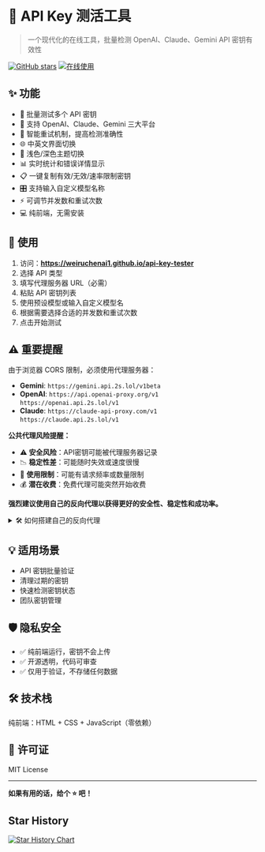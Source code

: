 # 🔑 API Key 测活工具
> 一个现代化的在线工具，批量检测 OpenAI、Claude、Gemini API 密钥有效性

[![GitHub stars](https://img.shields.io/github/stars/weiruchenai1/api-key-tester?style=flat&color=yellow)](https://github.com/weiruchenai1/api-key-tester)
[![在线使用](https://img.shields.io/badge/在线使用-GitHub%20Pages-blue)](https://weiruchenai1.github.io/api-key-tester)

## ✨ 功能

- 🚀 批量测试多个 API 密钥
- 🎯 支持 OpenAI、Claude、Gemini 三大平台
- 🔄 智能重试机制，提高检测准确性
- 🌐 中英文界面切换
- 🌙 浅色/深色主题切换
- 📊 实时统计和错误详情显示
- 📋 一键复制有效/无效/速率限制密钥
- 🎛️ 支持输入自定义模型名称
- ⚡ 可调节并发数和重试次数
- 💻 纯前端，无需安装

## 🚀 使用

1. 访问：**https://weiruchenai1.github.io/api-key-tester**
2. 选择 API 类型
3. 填写代理服务器 URL（必需）
4. 粘贴 API 密钥列表
5. 使用预设模型或输入自定义模型名
6. 根据需要选择合适的并发数和重试次数
7. 点击开始测试

## ⚠️ 重要提醒

由于浏览器 CORS 限制，必须使用代理服务器：
- **Gemini**: 
`https://gemini.api.2s.lol/v1beta`
- **OpenAI**: 
`https://api.openai-proxy.org/v1`
`https://openai.api.2s.lol/v1`
- **Claude**: 
`https://claude-api-proxy.com/v1`
`https://claude.api.2s.lol/v1`

**公共代理风险提醒：**
- ⚠️ **安全风险**：API密钥可能被代理服务器记录
- 📉 **稳定性差**：可能随时失效或速度很慢
- 🚫 **使用限制**：可能有请求频率或数量限制
- 💰 **潜在收费**：免费代理可能突然开始收费

**强烈建议使用自己的反向代理以获得更好的安全性、稳定性和成功率。**

<details>
<summary>🛠️ 如何搭建自己的反向代理</summary>

<summary>### Cloudflare Workers 方案（推荐）<summary>

1. **注册 Cloudflare 账号**：访问 [cloudflare.com](https://cloudflare.com) 注册

2. **创建 Worker**：
   - 进入 Cloudflare Dashboard
   - 点击 `Workers & Pages` > `Create application` > `Create Worker`
   - 给 Worker 起个名字（如 `api-proxy`）

3. **部署代码**：将以下代码粘贴到 Worker 编辑器中

```javascript
// OpenAI 代理
export default {
  async fetch(request, env, ctx) {
    const url = new URL(request.url);
    
    // 设置目标 API
    const targets = {
      '/openai/': 'https://api.openai.com',
      '/claude/': 'https://api.anthropic.com', 
      '/gemini/': 'https://generativelanguage.googleapis.com'
    };
    
    let targetBase = null;
    let newPath = url.pathname;
    
    for (const [prefix, target] of Object.entries(targets)) {
      if (url.pathname.startsWith(prefix)) {
        targetBase = target;
        newPath = url.pathname.replace(prefix, '/');
        break;
      }
    }
    
    if (!targetBase) {
      return new Response('Not Found', { status: 404 });
    }
    
    const targetUrl = targetBase + newPath + url.search;
    
    const headers = new Headers(request.headers);
    headers.set('Host', new URL(targetBase).host);
    headers.delete('cf-connecting-ip');
    headers.delete('cf-ray');
    
    const response = await fetch(targetUrl, {
      method: request.method,
      headers: headers,
      body: request.body
    });
    
    const newResponse = new Response(response.body, response);
    newResponse.headers.set('Access-Control-Allow-Origin', '*');
    newResponse.headers.set('Access-Control-Allow-Methods', 'GET, POST, PUT, DELETE, OPTIONS');
    newResponse.headers.set('Access-Control-Allow-Headers', '*');
    
    return newResponse;
  },
};
```

4. **保存并部署**：点击 `Save and Deploy`

5. **获取代理地址**：
   - OpenAI: `https://your-worker.workers.dev/openai`
   - Claude: `https://your-worker.workers.dev/claude`
   - Gemini: `https://your-worker.workers.dev/gemini`

<summary>### Nginx 反向代理方案<summary>

如果你有自己的海外服务器，可以使用 Nginx 搭建反向代理：

**前置要求：**
- 一台海外服务器（VPS）
- 一个域名，并将以下子域名解析到服务器IP：
  - `openai.your-domain.com`
  - `claude.your-domain.com` 
  - `gemini.your-domain.com`

**1. 安装 Nginx**
```bash
sudo apt-get update
sudo apt-get install nginx
```

**2. 配置域名和SSL证书**
```bash
# 申请SSL证书（使用 Let's Encrypt）
sudo apt-get install certbot python3-certbot-nginx
sudo certbot --nginx -d your-domain.com
```

**3. 创建反向代理配置**
```bash
cd /etc/nginx/conf.d
sudo vi api-proxy.conf
```

**4. 添加配置内容**
```nginx
# OpenAI 反向代理
server {
    listen 443 ssl;                    # 监听443端口，启用SSL
    server_name openai.your-domain.com; # 绑定域名
    
    # SSL证书配置
    ssl_certificate /etc/letsencrypt/live/openai.your-domain.com/fullchain.pem;
    ssl_certificate_key /etc/letsencrypt/live/openai.your-domain.com/privkey.pem;
    
    location / {
        # 反向代理到OpenAI官方API
        proxy_pass https://api.openai.com/;
        
        # SSL相关设置
        proxy_ssl_server_name on;       # 启用SNI支持
        
        # 请求头设置
        proxy_set_header Host api.openai.com;                    # 设置目标主机头
        proxy_set_header X-Real-IP $remote_addr;                 # 传递真实客户端IP
        proxy_set_header X-Forwarded-For $proxy_add_x_forwarded_for; # 代理链IP
        proxy_set_header X-Forwarded-Proto $scheme;              # 传递协议类型
        
        # CORS跨域设置（重要：允许浏览器访问）
        add_header Access-Control-Allow-Origin *;                # 允许所有域名跨域
        add_header Access-Control-Allow-Methods 'GET, POST, PUT, DELETE, OPTIONS'; # 允许的HTTP方法
        add_header Access-Control-Allow-Headers '*';             # 允许所有请求头
        
        # 处理预检请求
        if ($request_method = 'OPTIONS') {
            return 204;                 # 直接返回204状态码
        }
    }
}

# Claude 反向代理
server {
    listen 443 ssl;
    server_name claude.your-domain.com;
    
    ssl_certificate /etc/letsencrypt/live/claude.your-domain.com/fullchain.pem;
    ssl_certificate_key /etc/letsencrypt/live/claude.your-domain.com/privkey.pem;
    
    location / {
        proxy_pass https://api.anthropic.com/;
        proxy_ssl_server_name on;
        proxy_set_header Host api.anthropic.com;
        proxy_set_header X-Real-IP $remote_addr;
        proxy_set_header X-Forwarded-For $proxy_add_x_forwarded_for;
        proxy_set_header X-Forwarded-Proto $scheme;
        
        # CORS 设置
        add_header Access-Control-Allow-Origin *;
        add_header Access-Control-Allow-Methods 'GET, POST, PUT, DELETE, OPTIONS';
        add_header Access-Control-Allow-Headers '*';
        
        if ($request_method = 'OPTIONS') {
            return 204;
        }
    }
}

# Gemini 反向代理
server {
    listen 443 ssl;
    server_name gemini.your-domain.com;
    
    ssl_certificate /etc/letsencrypt/live/gemini.your-domain.com/fullchain.pem;
    ssl_certificate_key /etc/letsencrypt/live/gemini.your-domain.com/privkey.pem;
    
    location / {
        proxy_pass https://generativelanguage.googleapis.com/;
        proxy_ssl_server_name on;
        proxy_set_header Host generativelanguage.googleapis.com;
        proxy_set_header X-Real-IP $remote_addr;
        proxy_set_header X-Forwarded-For $proxy_add_x_forwarded_for;
        proxy_set_header X-Forwarded-Proto $scheme;
        
        # CORS 设置
        add_header Access-Control-Allow-Origin *;
        add_header Access-Control-Allow-Methods 'GET, POST, PUT, DELETE, OPTIONS';
        add_header Access-Control-Allow-Headers '*';
        
        if ($request_method = 'OPTIONS') {
            return 204;
        }
    }
}
```

**配置说明：**
- 将 `your-domain.com` 替换为你的实际域名
- 证书路径会在申请SSL证书后自动生成，无需手动修改

**5. 重启 Nginx**
```bash
sudo nginx -t  # 检查配置
sudo nginx -s reload  # 重新加载配置
```

**6. 测试反向代理**
```bash
# 测试 OpenAI 代理
curl https://openai.your-domain.com/v1/models

# 测试 Claude 代理  
curl https://claude.your-domain.com/v1/messages

# 测试 Gemini 代理
curl https://gemini.your-domain.com/v1beta/models
```

**代理地址：**
测试成功后，在API Key测试工具中使用以下代理地址：
- OpenAI: `https://openai.your-domain.com`
- Claude: `https://claude.your-domain.com`  
- Gemini: `https://gemini.your-domain.com`

<summary>### Vercel 方案<summary>

1. **Fork 项目**：
```bash
git clone https://github.com/你的用户名/api-proxy-vercel
cd api-proxy-vercel
```

2. **创建 api/[...path].js**：
```javascript
export default async function handler(req, res) {
  const { path } = req.query;
  const targetPath = Array.isArray(path) ? path.join('/') : path;
  
  const apiMappings = {
    'openai': 'https://api.openai.com',
    'claude': 'https://api.anthropic.com',
    'gemini': 'https://generativelanguage.googleapis.com'
  };
  
  const apiType = targetPath.split('/')[0];
  const targetBase = apiMappings[apiType];
  
  if (!targetBase) {
    return res.status(404).json({ error: 'API not supported' });
  }
  
  const targetUrl = `${targetBase}/${targetPath.split('/').slice(1).join('/')}`;
  
  try {
    const response = await fetch(targetUrl, {
      method: req.method,
      headers: {
        ...req.headers,
        host: new URL(targetBase).host,
      },
      body: req.method !== 'GET' ? JSON.stringify(req.body) : undefined,
    });
    
    const data = await response.text();
    
    res.setHeader('Access-Control-Allow-Origin', '*');
    res.setHeader('Access-Control-Allow-Methods', 'GET, POST, PUT, DELETE, OPTIONS');
    res.setHeader('Access-Control-Allow-Headers', '*');
    
    res.status(response.status).send(data);
  } catch (error) {
    res.status(500).json({ error: 'Proxy error' });
  }
}
```

3. **部署到 Vercel**：
```bash
npm i -g vercel
vercel --prod
```

### 使用自建代理

将工具中的代理 URL 替换为你的域名：
- **Cloudflare**: `https://your-worker.workers.dev/openai`
- **Nginx**: `https://openai.your-domain.com`  
- **Vercel**: `https://your-app.vercel.app/api/openai`

### 方案对比

| 方案 | 优势 | 劣势 | 国内访问情况 |
|------|------|------|-------------|
| **Cloudflare Workers** | 免费、简单、全球CDN | 有请求限制 | ⚠️ 访问不稳定 |
| **Nginx + 服务器** | 无限制、可定制、稳定 | 需要服务器、维护成本 | ✅ 完全可控 |
| **Vercel** | 简单部署、免费 | 有冷启动、请求限制 | ❌ 已被墙 |

> **重要提醒**：
> - **Cloudflare Workers** 在国内访问可能不稳定，速度较慢
> - **Vercel** 在国内已被墙，无法直接访问  
> - **Nginx + 海外服务器** 是最稳定可靠的方案

</details>

## 💡 适用场景

- API 密钥批量验证
- 清理过期的密钥
- 快速检测密钥状态
- 团队密钥管理

## 🛡️ 隐私安全

- ✅ 纯前端运行，密钥不会上传
- ✅ 开源透明，代码可审查
- ✅ 仅用于验证，不存储任何数据

## 🛠️ 技术栈

纯前端：HTML + CSS + JavaScript（零依赖）

## 📄 许可证

MIT License

---

**如果有用的话，给个 ⭐ 吧！**

## Star History

[![Star History Chart](https://api.star-history.com/svg?repos=weiruchenai1/api-key-tester&type=Date)](https://www.star-history.com/#weiruchenai1/api-key-tester&Date)